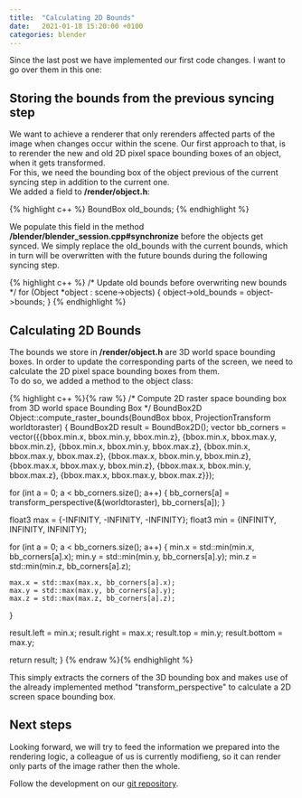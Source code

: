 ```yaml
---
title:  "Calculating 2D Bounds"
date:   2021-01-18 15:20:00 +0100
categories: blender
---
```


Since the last post we have implemented our first code changes. I want to go over them in this one:

## Storing the bounds from the previous syncing step

We want to achieve a renderer that only rerenders affected parts of the image when changes occur within the scene. Our first approach to that, is to rerender the new and old 2D pixel space bounding boxes of an object, when it gets transformed.  
For this, we need the bounding box of the object previous of the current syncing step in addition to the current one.  
We added a field to **/render/object.h**:

{% highlight c++ %}
BoundBox old_bounds;
{% endhighlight %}

We populate this field in the method **/blender/blender_session.cpp#synchronize**
before the objects get synced. We simply replace the old_bounds with the current bounds, which in turn will be overwritten with the future bounds during the following syncing step.

{% highlight c++ %}
/* Update old bounds before overwriting new bounds */
for (Object *object : scene->objects) {
  object->old_bounds = object->bounds;
}
{% endhighlight %}

## Calculating 2D Bounds

The bounds we store in **/render/object.h** are 3D world space bounding boxes. In order to update the corresponding parts of the screen, we need to calculate the 2D pixel space bounding boxes from them.  
To do so, we added a method to the object class:

{% highlight c++ %}{% raw %}
/* Compute 2D raster space bounding box from 3D world space Bounding Box */
BoundBox2D Object::compute_raster_bounds(BoundBox bbox, ProjectionTransform worldtoraster)
{
  BoundBox2D result = BoundBox2D();
  vector<float3> bb_corners = vector<float3>({{bbox.min.x, bbox.min.y, bbox.min.z},
                                              {bbox.min.x, bbox.max.y, bbox.min.z},
                                              {bbox.min.x, bbox.min.y, bbox.max.z},
                                              {bbox.min.x, bbox.max.y, bbox.max.z},
                                              {bbox.max.x, bbox.min.y, bbox.min.z},
                                              {bbox.max.x, bbox.max.y, bbox.min.z},
                                              {bbox.max.x, bbox.min.y, bbox.max.z},
                                              {bbox.max.x, bbox.max.y, bbox.max.z}});

  for (int a = 0; a < bb_corners.size(); a++) {
    bb_corners[a] = transform_perspective(&(worldtoraster), bb_corners[a]);
  }

  float3 max = {-INFINITY, -INFINITY, -INFINITY};
  float3 min = {INFINITY, INFINITY, INFINITY};

  for (int a = 0; a < bb_corners.size(); a++) {
    min.x = std::min(min.x, bb_corners[a].x);
    min.y = std::min(min.y, bb_corners[a].y);
    min.z = std::min(min.z, bb_corners[a].z);

    max.x = std::max(max.x, bb_corners[a].x);
    max.y = std::max(max.y, bb_corners[a].y);
    max.z = std::max(max.z, bb_corners[a].z);
  }

  result.left = min.x;
  result.right = max.x;
  result.top = min.y;
  result.bottom = max.y;

  return result;
}
{% endraw %}{% endhighlight %}

This simply extracts the corners of the 3D bounding box and makes use of the already implemented method "transform_perspective" to calculate a 2D screen space bounding box.

## Next steps

Looking forward, we will try to feed the information we prepared into the rendering logic, a colleague of us is currently modifieng, so it can render only parts of the image rather then the whole.

Follow the development on our [git repository](https://github.com/PascalHann/BA_WS2020/tree/feature/store_previous_geometry).